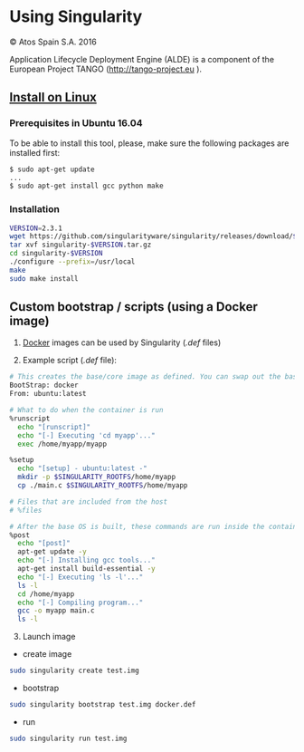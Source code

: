 # Using Singularity

&copy; Atos Spain S.A. 2016

Application Lifecycle Deployment Engine (ALDE) is a component of the European Project TANGO (http://tango-project.eu ).

## [Install on Linux](http://singularity.lbl.gov/install-linux)

### Prerequisites in Ubuntu 16.04

To be able to install this tool, please, make sure the following packages are installed first:

```bash
$ sudo apt-get update
...
$ sudo apt-get install gcc python make
```

### Installation

```bash
VERSION=2.3.1
wget https://github.com/singularityware/singularity/releases/download/$VERSION/singularity-$VERSION.tar.gz
tar xvf singularity-$VERSION.tar.gz
cd singularity-$VERSION
./configure --prefix=/usr/local
make
sudo make install
```

## Custom bootstrap / scripts (using a Docker image)

1. [Docker](https://www.docker.com/) images can be used by Singularity (*.def* files)

2. Example script (*.def* file):

```bash
# This creates the base/core image as defined. You can swap out the base OS simply by changing these below lines and rebuilding.
BootStrap: docker
From: ubuntu:latest

# What to do when the container is run
%runscript
  echo "[runscript]"
  echo "[-] Executing 'cd myapp'..."
  exec /home/myapp/myapp

%setup
  echo "[setup] - ubuntu:latest -"
  mkdir -p $SINGULARITY_ROOTFS/home/myapp
  cp ./main.c $SINGULARITY_ROOTFS/home/myapp

# Files that are included from the host
# %files

# After the base OS is built, these commands are run inside the container
%post
  echo "[post]"
  apt-get update -y
  echo "[-] Installing gcc tools..."
  apt-get install build-essential -y
  echo "[-] Executing 'ls -l'..."
  ls -l
  cd /home/myapp
  echo "[-] Compiling program..."
  gcc -o myapp main.c
  ls -l
```

3. Launch image
- create image

```bash
sudo singularity create test.img
```

- bootstrap

```bash
sudo singularity bootstrap test.img docker.def
```

- run

```bash
sudo singularity run test.img
```
